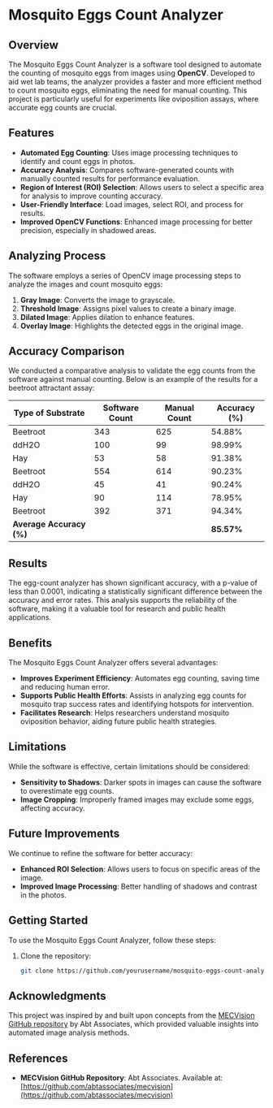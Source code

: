 # Mosquito Eggs Count Analyzer

## Overview
The Mosquito Eggs Count Analyzer is a software tool designed to automate the counting of mosquito eggs from images using **OpenCV**. Developed to aid wet lab teams, the analyzer provides a faster and more efficient method to count mosquito eggs, eliminating the need for manual counting. This project is particularly useful for experiments like oviposition assays, where accurate egg counts are crucial.

## Features
- **Automated Egg Counting**: Uses image processing techniques to identify and count eggs in photos.
- **Accuracy Analysis**: Compares software-generated counts with manually counted results for performance evaluation.
- **Region of Interest (ROI) Selection**: Allows users to select a specific area for analysis to improve counting accuracy.
- **User-Friendly Interface**: Load images, select ROI, and process for results.
- **Improved OpenCV Functions**: Enhanced image processing for better precision, especially in shadowed areas.

## Analyzing Process
The software employs a series of OpenCV image processing steps to analyze the images and count mosquito eggs:
1. **Gray Image**: Converts the image to grayscale.
2. **Threshold Image**: Assigns pixel values to create a binary image.
3. **Dilated Image**: Applies dilation to enhance features.
4. **Overlay Image**: Highlights the detected eggs in the original image.

## Accuracy Comparison
We conducted a comparative analysis to validate the egg counts from the software against manual counting. Below is an example of the results for a beetroot attractant assay:

| Type of Substrate | Software Count | Manual Count | Accuracy (%) |
|-------------------|----------------|--------------|--------------|
| Beetroot          | 343            | 625          | 54.88%       |
| ddH2O             | 100            | 99           | 98.99%       |
| Hay               | 53             | 58           | 91.38%       |
| Beetroot          | 554            | 614          | 90.23%       |
| ddH2O             | 45             | 41           | 90.24%       |
| Hay               | 90             | 114          | 78.95%       |
| Beetroot          | 392            | 371          | 94.34%       |
| **Average Accuracy (%)** | | | **85.57%** |

## Results
The egg-count analyzer has shown significant accuracy, with a p-value of less than 0.0001, indicating a statistically significant difference between the accuracy and error rates. This analysis supports the reliability of the software, making it a valuable tool for research and public health applications.

## Benefits
The Mosquito Eggs Count Analyzer offers several advantages:
- **Improves Experiment Efficiency**: Automates egg counting, saving time and reducing human error.
- **Supports Public Health Efforts**: Assists in analyzing egg counts for mosquito trap success rates and identifying hotspots for intervention.
- **Facilitates Research**: Helps researchers understand mosquito oviposition behavior, aiding future public health strategies.

## Limitations
While the software is effective, certain limitations should be considered:
- **Sensitivity to Shadows**: Darker spots in images can cause the software to overestimate egg counts.
- **Image Cropping**: Improperly framed images may exclude some eggs, affecting accuracy.

## Future Improvements
We continue to refine the software for better accuracy:
- **Enhanced ROI Selection**: Allows users to focus on specific areas of the image.
- **Improved Image Processing**: Better handling of shadows and contrast in the photos.

## Getting Started
To use the Mosquito Eggs Count Analyzer, follow these steps:
1. Clone the repository:
   ```bash
   git clone https://github.com/yourusername/mosquito-eggs-count-analyzer.git
## Acknowledgments
This project was inspired by and built upon concepts from the [MECVision GitHub repository](https://github.com/abtassociates/mecvision) by Abt Associates, which provided valuable insights into automated image analysis methods.

## References
- **MECVision GitHub Repository**: Abt Associates. Available at: [https://github.com/abtassociates/mecvision](https://github.com/abtassociates/mecvision)
